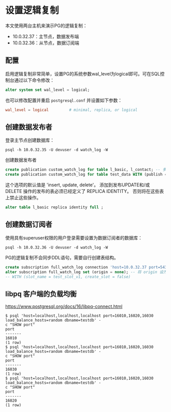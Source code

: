 # 设置逻辑复制

本文使用两台主机来演示PG的逻辑复制：

- 10.0.32.37：主节点，数据发布端
- 10.0.32.36：从节点，数据订阅端

## 配置

启用逻辑复制非常简单，设置PG的系统参数wal_level为logical即可。可在SQL控制台通过以下命令修改：
```sql
alter system set wal_level = logical;
```
也可以修改配置并重启
`postgresql.conf` 并设置如下参数：
```conf
wal_level = logical			# minimal, replica, or logical
```

## 创建数据发布者

登录主节点创建数据库：
```shell
psql -h 10.0.32.35 -U devuser -d watch_log -W
```
创建数据发布者
```sql
create publication custom_watch_log for table l_basic, l_contact; -- 多张表使用英文逗号分隔列出
create publication custom_watch_log for table test_data WITH (publish = 'update','insert');
```
这个选项的默认值是 'insert, update, delete'。
添加到发布UPDATE和/或DELETE 操作的发布的表必须已经定义了 REPLICA IDENTITY。 否则将在这些表上禁止这些操作。
```sql
alter table l_basic replica identity full ;
```

## 创建数据订阅者
使用具有superuser权限的用户登录需要设置为数据订阅者的数据库：
```shell
psql -h 10.0.32.36 -U devuser -d watch_log -W
```
PG的逻辑复制不会同步DDL语句，需要自行创建表结构。
```sql
create subscription full_watch_log connection 'host=10.0.32.37 port=5432 dbname=watch_log user=devuser password=dbuser.password' publication full_watch_log WITH(origin = none);
alter subscription full_watch_log set (origin = none); -- 将 origin 设为 none，意味着订阅端要求发布端只发送不含有 origin
-- WITH (slot_name = test_slot_v1, create_slot = false)
```

## libpq 客户端的负载均衡

https://www.postgresql.org/docs/16/libpq-connect.html

```shell
$ psql 'host=localhost,localhost,localhost port=16010,16020,16030 load_balance_hosts=random dbname=testdb' -
c "SHOW port"
port
-------
16010
(1 row)
$ psql 'host=localhost,localhost,localhost port=16010,16020,16030 load_balance_hosts=random dbname=testdb' -
c "SHOW port"
port
-------
16030
(1 row)
$ psql 'host=localhost,localhost,localhost port=16010,16020,16030 load_balance_hosts=random dbname=testdb' -
c "SHOW port"
port
-------
16020
(1 row)
```

